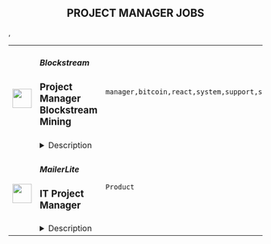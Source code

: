 <div align="center"><h2>PROJECT MANAGER JOBS</h2></div><table><tr>
                <td width="100" height="100" rowspan="2">
                    <img src="https://remoteok.com/assets/img/jobs/ba3a315638327eaa77ed67106959c6f91672384591.peg" width="38px" height="auto">
                </td>
                <td width="300">
                    <h5>Blockstream</h5>
                    <h3>Project Manager Blockstream Mining</h3>
                </td>
                <td width="300">
                    <code>manager,bitcoin,react,system,support,software,financial,management,engineering</code>
                </td>
                <td width="200">
                <text>5 days ago</text>
                </td>
                <td width="100" rowspan="2">
                <a href="https://remoteOK.com/remote-jobs/remote-project-manager-blockstream-mining-blockstream-171819" align="right" target="_blank">Apply</a>
                </td>
            </tr>
            <tr>
                <td colspan="3">
                <details><summary>Description</summary>
                <p><span style="font-weight:400;"><a href="https://blockstream.com/" target="_blank" rel="noopener noreferrer nofollow">Blockstream</a> was founded in 2014 by <a href="https://en.wikipedia.org/wiki/Adam_Back" target="_blank" rel="noopener noreferrer nofollow">Dr. Adam Back</a> and a group of fellow cryptographers and engineers passionate about Bitcoin and its potential to change the future of finance. Focusing on building fundamental Bitcoin infrastructure, Blockstream quickly grew into one of the leading technology power houses of the industry.</span></p>
<p><span style="font-weight:400;">At Blockstream, weâre building solutions on Bitcoin that will disrupt the existing financial system. We imagine a world where individuals and businesses can easily access a global, permissionless system to secure their money, use it every day, and invest it or put it to work. In pursuit of our expansive vision, weâve built a full stack of innovative products on top of the Bitcoin protocol, from layer 2 projects like Liquid and Core Lightning, to end user software and hardware wallets like Green and Jade. Our brand stands for innovation in the Bitcoin community, and weâre growing our team to accelerate the future. Come join us in our mission!</span></p>
<p><span style="font-weight:400;">ââWe are looking for a Project Manager to define the project roadmap in partnership with a cross-functional team of stakeholders, developers, engineers, QA, and users to build viable, feasible, and usable products within our mining management platform. As a Project Manager, you will balance multiple projects while creating actionable, outcome-driven roadmaps towards meeting business objectives. We are looking for a self-directed project owner who values moving quickly with sprint planning.</span></p>
<p><strong>What Youâll Be Doing (Responsibilities):</strong></p>
<ul>
<li><span style="font-weight:400;">Work effectively with cross-functional teams to drive product vision, define requirements, coordinate resources, determine priorities, and communicate key milestones</span></li>
<li><span style="font-weight:400;">Own the roadmap, strategy, and execution for features or products</span></li>
<li><span style="font-weight:400;">Maintain clear communication and coordination from start to finish between front end and back end</span></li>
<li><span style="font-weight:400;">Lead the project planning and delivery of innovative tools, platforms, and/or products</span></li>
<li><span style="font-weight:400;">Facilitates daily stand-up, iteration planning, sprint review, and iteration retrospective</span></li>
<li><span style="font-weight:400;">Manage the engineering development projects and facilitates sprint releases</span></li>
<li><span style="font-weight:400;">Able to do post mortem and root cause analysis to help teams continuously improve their practices to ensure maximum productivity</span></li>
<li><span style="font-weight:400;">Maintain team data in project management software (i.e. JIRA, Notion, etc.) to support estimates and execution</span></li>
<li><span style="font-weight:400;">Willing to jump in to assist with the issue queue to achieve the projectâs goal</span></li>
<li><span style="font-weight:400;">Prioritize, rationalize, and ensure delivery against project timelines and issues</span></li>
<li><span style="font-weight:400;">Responsible for documentation of features and products</span></li>
<li><span style="font-weight:400;">Define, analyze, and track key performance metrics to ensure a projectâs success</span></li>
<li><span style="font-weight:400;">Maximize efficiency in a new and constantly evolving environment where the process is fluid and creative solutions are the norm</span></li>
<li><span style="font-weight:400;">Create status reports for stakeholders that include key indicators of project progress, risk, and success</span></li>
</ul>
<p><strong>What We Look For In You (Required Qualifications):</strong></p>
<ul>
<li><span style="font-weight:400;">Bachelorâs degree in related field</span></li>
<li><span style="font-weight:400;">3+ years of experience in product/project management in an IT environment or related industry experience</span></li>
<li><span style="font-weight:400;">Demonstrable expertise of agile methodology and frameworks like Scrum, Kanban, etc.</span></li>
<li><span style="font-weight:400;">Thrives in a highly collaborative, fast paced environment</span></li>
<li><span style="font-weight:400;">Experience going through a full product lifecycle, integrating customer feedback into product requirements, driving prioritization and pre/post-launch execution in scrum/agile methodologies</span></li>
<li><span style="font-weight:400;">Exceptional verbal and written communication, coupled with strong meeting facilitation skills</span></li>
<li><span style="font-weight:400;">Must have strong time management and organization skills, partnered with strong attention to detail</span></li>
<li><span style="font-weight:400;">Comfort with the pace, scrappiness and dynamic environment within a growing startup</span></li>
<li><span style="font-weight:400;">Entrepreneurial mindset; know how to be nimble, spot and react to new opportunities<br><br><br></span></li>
</ul>
<p><iframe src="https://www.youtube.com/embed/I06zkXfDR5w" width="400" height="224"></iframe></p><p><figure><iframe style="width:500px;height:281px;" src="//www.youtube.com/embed/EKrQP99gUMI" frameborder="0" allowfullscreen=""></iframe></figure></p><br/><br/>Please mention the word **EXEMPLAR** and tag RNzQuOTguMjI4LjExMg== when applying to show you read the job post completely (#RNzQuOTguMjI4LjExMg==). This is a beta feature to avoid spam applicants. Companies can search these words to find applicants that read this and see they're human.
                </details>
                </td>
            </tr>,<tr>
                <td width="100" height="100" rowspan="2">
                    <img src="https://wwr-pro.s3.amazonaws.com/logos/0076/1823/logo.gif" width="38px" height="auto">
                </td>
                <td width="300">
                    <h5>MailerLite</h5>
                    <h3> IT Project Manager</h3>
                </td>
                <td width="300">
                    <code>Product</code>
                </td>
                <td width="200">
                <text>0 days ago</text>
                </td>
                <td width="100" rowspan="2">
                <a href="https://weworkremotely.com/remote-jobs/mailerlite-it-project-manager" align="right" target="_blank">Apply</a>
                </td>
            </tr>
            <tr>
                <td colspan="3">
                <details><summary>Description</summary>
                <img src="https://we-work-remotely.imgix.net/logos/0076/1823/logo.gif?ixlib=rails-4.0.0&w=50&h=50&dpr=2&fit=fill&auto=compress" />

<p>
  <strong>Headquarters:</strong> USA
    <br /><strong>URL:</strong> <a href="https://www.mailerlite.com/company-values">https://www.mailerlite.com/company-values</a>
</p>

<div>
<strong>Job description<br></strong><br>
</div><div>
<a href="https://www.mailerlite.com/">MailerLite</a> is one of the fastest-growing email marketing services. We help more than 1 million businesses around the world to keep in touch with their customers. Today, we are a team of more than 130 dreamers, adventurers, and world travelers passionate about what we do and believe in. And we are ready for another talented person to join the party.</div><div>
<br>We are looking for a Project Manager to help the Product team ship improvements, features and integrations from the beginning to the end. Let’s 🚀 together!<br><br><br>
</div><div>
<strong>Why MailerLite?<br></strong>Wondering why we think you’ll love working at MailerLite? Here are 5 reasons!</div><div><br></div><ul>
<li>
<strong>You won’t be bored<br></strong>The role includes working on a variety of projects from smaller to bigger ones with a multicultural team.<br><br>
</li>
<li>
<strong>You will take ownership<br></strong>We don’t micromanage and try not to interrupt your work with random tasks. We do expect you to take full responsibility and ownership for the stuff you build.<br><br>
</li>
<li>
<strong>You will have experts at hand<br></strong>Whenever you’re stuck, your teammates are eager to help you grow. And they’d love for you to share your knowledge too!<br><br>
</li>
<li>
<strong>You can pick where you want to work, every day<br></strong>At MailerLite, we embrace the remote culture. Every day you get to choose what environment makes you most productive.<br><br>
</li>
<li>
<strong>You can count on stability<br></strong>You can count on us to offer you a stable workplace! We're continuously growing and we’ve been around for more than 10 years.</li>
</ul><div>
<br><br><strong>What you will work on</strong>
</div><ul>
<li>Manage your team’s backlog, constantly iterating on scope, working with the team to plan, ensure timely delivery of business goals</li>
<li>Promote the principle of continuous and measurable improvement</li>
<li>Host online calls for brainstorming, planning and online team-buildings</li>
<li>Collaborate with marketing and support teams to launch projects louder and smoother</li>
<li>Work on your own ideas to improve the team’s productivity or the product itself<br><br>
</li>
</ul><div>
<br><br>
</div><div><strong>What we expect from you</strong></div><ul>
<li>Have a proven experience in agile methodologies preferably with development teams.</li>
<li>Outstanding communication skills in English.</li>
<li>Can deal with uncertainty around business requirements.</li>
<li>Creative problem-solving and can-do approach.</li>
<li>Has experience working with GitHub, Notion and Zoom.</li>
<li>Can plan kick-ass events online for team-building.</li>
<li>Strong growth mindset, passionate about learning.</li>
<li>Outstanding attention to detail (if you apply, include the word <em>lite</em> somewhere in your application).</li>
<li>Interested in one or more industries: email marketing, automation, e-commerce, mobile apps (iOS), web development.</li>
</ul><div>
<br><br><strong>What we offer</strong>
</div><ul>
<li>Yearly salary: $36000 - $45600 a year (gross)</li>
<li>Remote-first culture with the team working remotely from all over the world</li>
<li>Remote health insurance. Every team member gets global health insurance with full coverage in their home country and 175+ countries. No exclusions for pandemics</li>
<li>Company-paid retreats. Once per year we gather for a week in an exotic location to work, learn and have fun together</li>
<li>31 days of vacation per year. We encourage you to unplug and recharge!</li>
<li>4 creative days. One paid day off per quarter to do something creative and fun.</li>
<li>12 parental days per year. Parents can take one paid day off every month to spend time with their children.</li>
<li>Parenting budget. Anyone who becomes a parent through childbirth or adoption gets a budget as a gift.</li>
<li>Joy Budget. Annual budget to spent on whatever that brings you joy.</li>
<li>MacBook and other tools that'll help you to do your job efficiently</li>
<li>Check the full list of our awesome benefits <a href="https://www.mailerlite.com/jobs"><strong>here.</strong></a>
</li>
</ul><div>
<br><br><strong>Meet your Team Lead</strong>
</div><div><img src="https://www.mailerlite.com/img/containers/assets/team/avatars/migle_.jpg/c89593e701f6c96855c0e8c26c3ad383.jpg" width="160" height="160"></div><div>
<strong>Migle - </strong>Product Manager<br><a href="https://www.linkedin.com/in/miglenav/">LinkedIn profile</a>
</div><blockquote>I’m Migle which is a pretty hard Lithuanian name to pronounce. Let's just say I have way too many nicknames to count. I am Product Manager at MailerLite and I've been in the company for almost 6 years. I enjoy travelling maybe a bit too much while at home I attend pilates class, go for a walk with my Shiba or spend time discovering new tools. I #lovemyjob because we have a great bunch of people to tackle challenges together. Come and join us!</blockquote><div><br></div><div><br></div><div><strong>Interested?</strong></div><div>
<br>Don't send us a CV. We like to do things differently. Instead, fill out the application form <a href="https://mailerlite1.recruitee.com/o/it-project-manager/c/new"><strong>HERE.</strong></a>
</div>

<p><strong>To apply:</strong> <a href="https://weworkremotely.com/remote-jobs/mailerlite-it-project-manager">https://weworkremotely.com/remote-jobs/mailerlite-it-project-manager</a></p>

                </details>
                </td>
            </tr>,<tr>
                <td width="100" height="100" rowspan="2">
                    <img src="https://pbs.twimg.com/profile_images/1569512792381878278/Smf8h3tt_400x400.jpg" width="38px" height="auto">
                </td>
                <td width="300">
                    <h5>ConvertKit</h5>
                    <h3>Project Manager</h3>
                </td>
                <td width="300">
                    <code></code>
                </td>
                <td width="200">
                <text>0 days ago</text>
                </td>
                <td width="100" rowspan="2">
                <a href="https://apply.workable.com/convertkit/j/2B664F0454" align="right" target="_blank">Apply</a>
                </td>
            </tr>
            <tr>
                <td colspan="3">
                <details><summary>Description</summary>
                <p>ConvertKit is a powerful marketing platform built for creators, by creators. We help creators grow and monetize their audience with ease. For coaches, youtubers, authors, podcasters and other creatives, there isn’t a better marketing hub to rely on to grow audiences, automate email marketing, and sell digital products - all within one platform. More importantly, there isn’t a team more committed to helping creators earn a living.</p> <p>We’re on a mission to help creators earn $1 billion using our creator marketing platform. We have always been 100% independent and 100% remote. We are proud to have built a product that our customers love, and we look for people who have enthusiasm and belief in our mission, vision, and values to join our team.</p><p><strong>The Role</strong></p> <p>With growth as a focal point, we are looking for a project manager to sit at the heart of the Growth team at ConvertKit. Reports to and works directly with the CRO. This is an excellent opportunity for someone experienced with planning, building, and leading projects for a SAAS business. The ideal candidate has a proven track record of guiding projects from conception to completion and generating measurable results for the business.</p><p><strong>Responsibilities</strong></p><ul> <li>Manage and coordinate multiple projects across the Growth team and potentially the broader organization to ensure they are completed on time and within budget<br> </li> <li>Lead weekly Revenue planning meeting and preparation</li> <li>Partner with senior growth leadership to organize and plan project tasks and schedules</li> <li>Understand and navigate the ins-and-outs of each individual department and how they relate and best work together</li> <li>Communicate project status to stakeholders and key project participants</li> <li>Stay aware of company goals and strategies to ensure projects align with business priorities</li> <li>Facilitate and encourage collaboration across departments to ensure projects are completed successfully</li> <li>Delegate work to team members based on skills and expertise</li> <li>Optimize project deliverables, schedule, and budgeting</li> <li>Work with Ops team to develop cost estimates and project financial plans</li> <li>Create presentations and reports to communicate project status</li> <li>Keep the project team focused on the end goal</li> <li>Attend twice-yearly, in-person company retreats</li> </ul><ul> </ul><ul> </ul><ul> </ul><h3>Requirements: </h3><ul> <li>Minimum of 3 years of Project Management experience or transferable experience in another field<br> </li> <li>Demonstrable problem-solving project management experience and skills</li> <li>Familiarity with SAAS Metrics and close attention to data</li> <li>Strong interpersonal and team leadership skills</li> <li>Strong organizational, time management, and verbal and written communication skills</li> <li>Ability to manage multiple projects simultaneously</li> <li>Proficiency in project management tools and software. We’re currently using Monday.com</li> <li>Creative thinking and effective execution - you combine creator needs with business strategy to shape ambitious goals that move the business forward. You bring these to life through efficient process</li> <li>Enjoy working autonomously in a fast-moving, ever-evolving environment where you prioritize your work to meet goals</li> <li>Ability to bring the mindset of a creator - who ConvertKit serves - into your decision-making process</li> <li>Exceptional visual, written, and spoken communication and presentation skills</li> <li>Comfortable working in a 100% remote environment</li> <li>Have enthusiasm and belief in our <a href="https://convertkit.com/mission" rel="nofollow noreferrer noopener" class="external">mission, vision, and values</a> </li> </ul><ul> </ul><ul> </ul><ul> </ul><h3>Benefits: </h3><p>ConvertKit has standardized salaries based on position, no matter where you live. We have five to six levels for roles on the marketing team. For this role, we’re hiring at a level 3 ($105,500) or 4 ($132,500). Your level is determined based on experience and our interview process.</p><p><br></p><p><strong>Other benefits include:</strong></p><ul> <li>Profit Sharing - <a href="https://twitter.com/nathanbarry/status/1491429183977050114" rel="nofollow noreferrer noopener" class="external">Learn about profit sharing and compensation at ConvertKit</a> </li> <li>Four weeks paid vacation</li> <li>$1,000 yearly vacation bonus for taking five consecutive days of vacation, fully unplugged from work</li> <li>10 paid holidays in addition to the vacation time outlined above</li> <li>Four-week, paid sabbatical after five years with the team</li> <li>Two weeks of paid sick + mental health and wellbeing time per year</li> <li>Up to six weeks of paid bereavement leave, medical leave, and disaster after six months of employment, two weeks of each paid leave in your first six months</li> <li>12 weeks paid parental leave and flexible scheduling in your child’s first year</li> <li>Monthly medical benefits up to $1,750 a month toward premiums. Dental and vision premiums covered 100%</li> <li>Gender-affirming benefits</li> <li>401k with a 5% match</li> <li>Equity in ConvertKit - when you join and when you help us hit company targets</li> <li>$3,000 annual childcare benefit</li> <li>$4,000 equipment allowance for your first two years, $3,000 budget every following two years (US employees only)</li> <li>$3,500 annual learning &amp; development budget</li> </ul><p><br></p><p><strong>How to Apply</strong></p><p>We know that most people hate interviewing (we relate!). We aim to make it as good of an experience as we can, and part of that includes keeping you informed during the process.</p> <p>Here’s what you can expect from the process:</p><ul> <li>Written application</li> <li>A phone screen with Recruiter</li> <li>A video screen with Hiring Manager</li> <li>A short, 2-hour or less homework assignment</li> <li>A “technical” interview to discuss the homework assignment and your experience</li> <li>A culture contribution interview</li> </ul><p>To get started, complete this application, including answers to the questions on the next page. We read every single application, and your responses to our application questions help put your experience into context.</p><p>ConvertKit is an equal opportunity employer. We value diversity in all of its forms, and we hire the best person we can for each role, no matter your personal background. Research tells us that applicants who are female or non-binary, as well as applicants who are people of color, are less likely to apply for roles they do not feel 100% qualified for. If you think you meet more than 50% of our requirements but fewer than 100% of them, please apply. We’re imperfect communicators, so think of our job postings as the starting point for discussion rather than proof that you shouldn’t apply.</p>
                </details>
                </td>
            </tr></table>